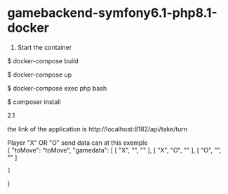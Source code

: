 # gamebackend-symfony6.1-php8.1-docker

1. Start the container

$ docker-compose build

$ docker-compose up

$ docker-compose exec php bash

$ composer install

2.1

the link of the application is http://localhost:8182/api/take/turn

Player "X" OR "O" send data can at this exemple  
{
"toMove": "toMove",
"gamedata": [
        [
            "X",
            "",
            ""
        ],
        [
            "X",
            "O",
            ""
        ],
        [
            "O",
            "",
            ""
        ]

    ]

}
